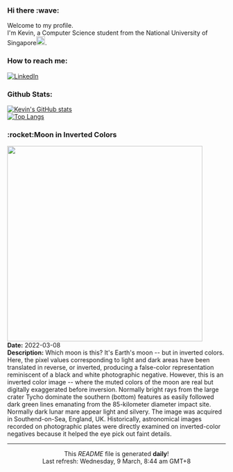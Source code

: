 <h3>Hi there :wave:</h3>

Welcome to my profile.   
I'm Kevin, a Computer Science student from the National University of Singapore<img src="https://img.icons8.com/color/96/000000/singapore-circular.png" width="20px"/>.</p>

<h3>How to reach me: </h3>
<a href="https://www.linkedin.com/in/kevin-foong/"><img alt="LinkedIn" src="https://img.shields.io/badge/linkedin-%230077B5.svg?&style=for-the-badge&logo=linkedin&logoColor=white" /></a> 

<h3>Github Stats: </h3> 

[![Kevin's GitHub stats](https://github-readme-stats.vercel.app/api?username=kevin9foong&theme=tokyonight)](https://github.com/anuraghazra/github-readme-stats) <br/>
[![Top Langs](https://github-readme-stats.vercel.app/api/top-langs/?username=kevin9foong&layout=compact&theme=tokyonight)](https://github.com/anuraghazra/github-readme-stats)

<h3>:rocket:Moon in Inverted Colors</h3> 
<img width="450" src="https:&#x2F;&#x2F;apod.nasa.gov&#x2F;apod&#x2F;image&#x2F;2203&#x2F;InvertedMoon_Glawdzin_2048.jpg" /><br/>
<b>Date:</b> 2022-03-08<br/>
<b>Description:</b> Which moon is this? It&#39;s Earth&#39;s moon -- but in inverted colors. Here, the pixel values corresponding to light and dark areas have been translated in reverse, or inverted, producing a false-color representation reminiscent of a black and white photographic negative.  However, this is an inverted color image -- where the muted colors of the moon are real but digitally exaggerated before inversion.  Normally bright rays from the large crater Tycho dominate the southern (bottom) features as easily followed dark green lines emanating from the 85-kilometer diameter impact site.  Normally dark lunar mare appear light and silvery.  The image was acquired in Southend-on-Sea, England, UK.  Historically, astronomical images recorded on photographic plates were directly examined on inverted-color negatives because it helped the eye pick out faint details.<br/>

------------
<p align="center">This <i>README</i> file is generated <b>daily</b>!</br>
Last refresh: Wednesday, 9 March, 8:44 am GMT+8<br />